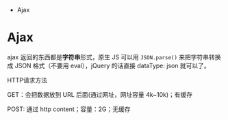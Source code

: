 <ul>
  <li>Ajax</li>
</ul>

# Ajax #

ajax 返回的东西都是<b>字符串</b>形式，原生 JS 可以用 <code>JSON.parse()</code> 来把字符串转换成 JSON 格式（不要用 eval），jQuery 的话直接 dataType: json 就可以了。

HTTP请求方法

GET：会把数据放到 URL 后面(通过网址，网址容量 4k~10k)；有缓存

POST: 通过 http content；容量：2G；无缓存